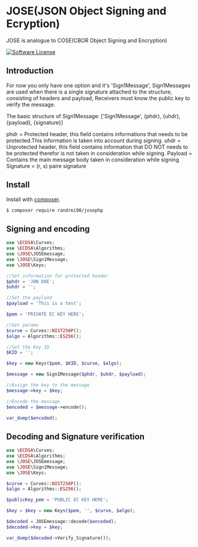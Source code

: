 # JOSE(JSON Object Signing and Ecryption)

JOSE is analogue to COSE(CBOR Object Signing and Encryption)


[![Software License](https://img.shields.io/badge/license-MIT-brightgreen.svg?style=flat-square)](LICENSE.md)

## Introduction
For now you only have one option and it's 'Sign1Message', Sign1Messages are used when there is a single signature attached to the structure, consisting of headers and payload, Receivers must know the public key to verify the message.
 
 The basic structure of Sign1Message:
 ['Sign1Message', {phdr}, {uhdr}, {payload}, {signature}]
 
 phdr = Protected header, this field contains informations that needs to be protected.This information is taken into account during signing.
 uhdr = Unprotected header, this field contains information that DO NOT needs to be protected therefor is not taken in consideration while signing.
 Payload = Contains the main message body taken in consideration while signing
 Signature = (r, s) paire signature
 
 ## Install

Install with [composer](https://getcomposer.org/).

``` bash
$ composer require randrei98/josephp
```

## Signing and encoding


``` php
use \ECDSA\Curves;
use \ECDSA\Algorithms;
use \JOSE\JOSEmessage;
use \JOSE\Sign1Message;
use \JOSE\Keys;

//Set information for protected header
$phdr = 'JON DOE';
$uhdr = '';

//Set the paylaod
$payload = 'This is a test';

$pem = 'PRIVATE EC KEY HERE';

//Set params
$curve = Curves::NIST256P();
$algo = Algorithms::ES256();

//Set the Key ID
$KID = '';

$key = new Keys($pem, $KID, $curve, $algo);

$message = new Sign1Message($phdr, $uhdr, $payload);

//Assign the key to the message
$message->key = $key;

//Encode the message
$encoded = $message->encode();

var_dump($encoded);
```

## Decoding and Signature verification
```php
use \ECDSA\Curves;
use \ECDSA\Algorithms;
use \JOSE\JOSEmessage;
use \JOSE\Sign1Message;
use \JOSE\Keys;

$curve = Curves::NIST256P();
$algo = Algorithms::ES256();

$publicKey_pem = 'PUBLIC EC KEY HERE';

$key = $key = new Keys($pem, '', $curve, $algo);

$decoded = JOSEmessage::decode($encoded);
$decoded->key = $key;

var_dump($decoded->Verify_Signature());

```
